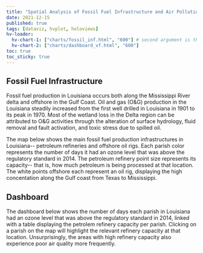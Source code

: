 ```yaml
---
title: "Spatial Analysis of Fossil Fuel Infrastructure and Air Pollution"
date: 2021-12-15
published: true
tags: [dataviz, hvplot, holoviews]
hv-loader:
  hv-chart-1: ["charts/fossil_inf.html", "600"] # second argument is the height
  hv-chart-2: ["charts/dashboard_vf.html", "600"]
toc: true
toc_sticky: true
---
```

## Fossil Fuel Infrastructure

Fossil fuel production in Louisiana occurs both along the Mississippi River delta and offshore in the Gulf Coast. Oil and gas (O&G) production in the Louisiana steadily increased from the first well drilled in Louisiana in 1901 to its peak in 1970. Most of the wetland loss in the Delta region can be attributed to O&G activities through the alteration of surface hydrology, fluid removal and fault activation, and toxic stress due to spilled oil.

The map below shows the main fossil fuel production infrastructures in Louisiana-- petroleum refineries and offshore oil rigs. Each parish color represents the number of days it had an ozone level that was above the regulatory standard in 2014. The petroleum refinery point size represents its capacity-- that is, how much petroleum is being processed at that location. The white points offshore each represent an oil rig, displaying the high concentation along the Gulf coast from Texas to Mississippi. 

<div id="hv-chart-1"></div>

## Dashboard

The dashboard below shows the number of days each parish in Louisiana had an ozone level that was above the regulatory standard in 2014, linked with a table displaying the petrolem refinery capacity per parish. Clicking on a parish on the map will highlight the relevant refinery capacity at that location. Unsurprisingly, the areas with high refinery capacity also experience poor air quality more frequently.

<div id="hv-chart-2"></div>



